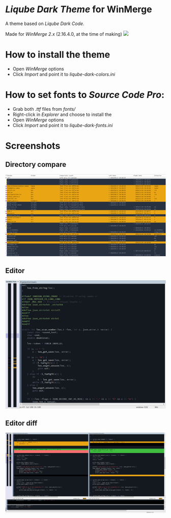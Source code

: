 # ***Liqube Dark Theme*** for WinMerge

A theme based on *Liqube Dark Code*.

Made for *WinMerge 2.x* (2.16.4.0, at the time of making) ![](https://winmerge.org/)

# How to install the theme

* Open *WinMerge* options
* Click *Import* and point it to *liqube-dark-colors.ini*

# How to set fonts to *Source Code Pro*:

* Grab both *.ttf* files from *fonts/*
* Right-click in *Explorer* and choose to install the
* Open *WinMerge* options
* Click *Import* and point it to *liqube-dark-fonts.ini*

# Screenshots

## Directory compare

![](/screenshots/directory-compare.png)

## Editor

![](/screenshots/editor.png)

## Editor diff

![](/screenshots/editor-diff.png)
